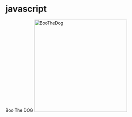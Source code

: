 # javascript 
Boo The DOG
<img width="305" alt="BooTheDog" src="https://user-images.githubusercontent.com/26659001/134102337-89761d3a-93d7-49fa-83d0-8ab13449a7f6.png">
